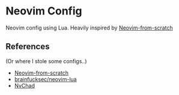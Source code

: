 # Neovim Config

Neovim config using Lua. Heavily inspired by [Neovim-from-scratch](https://github.com/LunarVim/Neovim-from-scratch)

## References
(Or where I stole some configs..)

* [Neovim-from-scratch](https://github.com/LunarVim/Neovim-from-scratch)
* [brainfucksec/neovim-lua](https://github.com/brainfucksec/neovim-lua)
* [NvChad](https://github.com/NvChad/NvChad)


